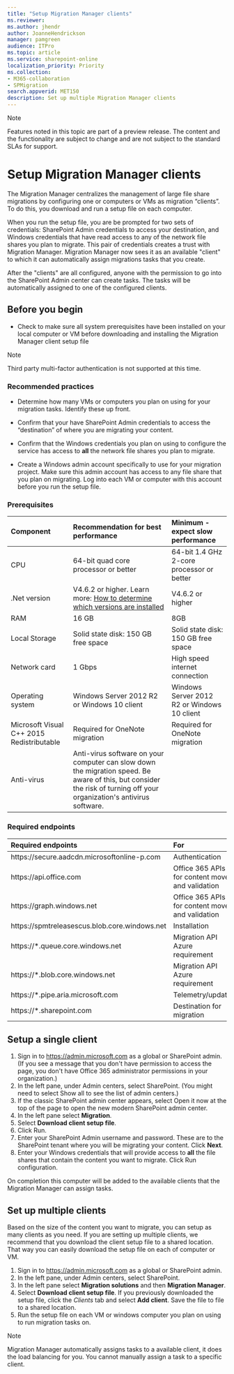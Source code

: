 ```yaml
---
title: "Setup Migration Manager clients"
ms.reviewer: 
ms.author: jhendr
author: JoanneHendrickson
manager: pamgreen
audience: ITPro
ms.topic: article
ms.service: sharepoint-online
localization_priority: Priority
ms.collection: 
- M365-collaboration
- SPMigration
search.appverid: MET150
description: Set up multiple Migration Manager clients
---
```

>[!Note]
>Features noted in this topic are part of a preview release. The content and the functionality are subject to change and are not subject to the standard SLAs for support.

# Setup Migration Manager clients

The Migration Manager centralizes the management of large file share migrations by configuring one or computers or VMs as migration “clients”.  To do this, you download and run a setup file on each computer.  

When you run the setup file, you are be prompted for two sets of credentials: SharePoint Admin credentials to access your destination, and Windows credentials that have read access to any of the network file shares you plan to migrate. This pair of credentials creates a trust with Migration Manager.  Migration Manager now sees it as an available "client" to which it can automatically assign migrations tasks that you create.

After the "clients" are all configured, anyone with the permission to go into the SharePoint Admin center can create tasks.  The tasks will be automatically assigned to one of the configured clients. 


## Before you begin

- Check to make sure all system prerequisites have been installed on your local computer or VM before downloading and installing the Migration Manager client setup file

>[!Note]
>Third party multi-factor authentication is not supported at this time.




### Recommended practices

- Determine how many VMs or computers you plan on using for your migration tasks. Identify these up front.

- Confirm that your have SharePoint Admin credentials to access the “destination” of where you are migrating your content.

- Confirm that the Windows credentials you plan on using to configure the service has access to **all** the network file shares you plan to migrate.  

- Create a Windows admin account specifically to use for your migration project. Make sure this admin account has access to any file share that you plan on migrating. Log into each VM or computer with this account before you run the setup file.




### Prerequisites
|**Component**|**Recommendation for best performance**|**Minimum - expect slow performance**|
|:-----|:------|:-----|
|CPU|64-bit quad core processor or better|64-bit 1.4 GHz 2-core processor or better|
|.Net version|V4.6.2 or higher. Learn more: [How to determine which versions are installed](https://docs.microsoft.com/dotnet/framework/migration-guide/how-to-determine-which-versions-are-installed)|V4.6.2 or higher|
|RAM|16 GB|8GB|
|Local Storage|Solid state disk: 150 GB free space|Solid state disk: 150 GB free space|
|Network card|1 Gbps|High speed internet connection|
|Operating system|Windows Server 2012 R2 or Windows 10 client|Windows Server 2012 R2 or Windows 10 client|
|Microsoft Visual C++ 2015 Redistributable|Required for OneNote migration|Required for OneNote migration|
|Anti-virus|Anti-virus software on your computer can slow down the migration speed. Be aware of this, but consider the risk of turning off your organization's antivirus software. |</br>

### Required endpoints

|**Required endpoints**|**For**|
|:-----|:-----|
|https://secure.<spam><spam>aadcdn.microsoftonline-p<spam><spam>.com|Authentication|
|https://<spam><spam>api.office<spam><spam>.com|Office 365 APIs for content move and validation|
|https://<spam><spam>graph.windows<spam><spam>.net|Office 365 APIs for content move and validation|
|https://<spam><spam>spmtreleasescus.blob.core.windows<spam><spam>.net|Installation|
|https://*<spam><spam>.queue.core.windows<spam><spam>.net|Migration API Azure requirement|
|https://*.<spam><spam>blob.core.windows<spam><spam>.net|Migration API Azure requirement|
|https://*.<spam><spam>pipe.aria.microsoft<spam><spam>.com|Telemetry/update|
|https://*.<spam><spam>sharepoint<spam><spam>.com|Destination for migration|


## Setup a single client

1. Sign in to https://admin.microsoft.com as a global or SharePoint admin. (If you see a message that you don't have permission to access the page, you don't have Office 365 administrator permissions in your organization.)
2. In the left pane, under Admin centers, select SharePoint. (You might need to select Show all to see the list of admin centers.)
3. If the classic SharePoint admin center appears, select Open it now at the top of the page to open the new modern SharePoint admin center.
4. In the left pane select **Migration**.
5. Select **Download client setup file**.  
6. Click Run.
7. Enter your SharePoint Admin username and password.  These are to the SharePoint tenant where you will be migrating your content. Click **Next**.
8. Enter your Windows credentials that will provide access to **all** the file shares that contain the content you want to migrate.  Click Run configuration. 

On completion this computer will be added to the available clients that the Migration Manager can assign tasks.




## Set up multiple clients

Based on the size of the content you want to migrate, you can setup as many clients as you need. If you are setting up multiple clients, we recommend that you download the client setup file to a shared location. That way you can easily download the setup file on each of computer or VM.  

1. Sign in to https://admin.microsoft.com as a global or SharePoint admin.
2. In the left pane, under Admin centers, select SharePoint.
3. In the left pane select **Migration solutions** and then **Migration Manager**.
4. Select **Download client setup file**.  If you previously downloaded the setup file, click the *Clients* tab and select **Add client**.  Save the file to file to a shared location.
5. Run the setup file on each VM or windows computer you plan on using to run migration tasks on.

>[!Note]
> Migration Manager automatically assigns tasks to a available client, it does the load balancing for you. You cannot manually assign a task to a specific client.
  


